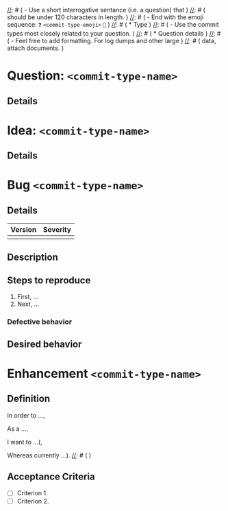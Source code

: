 
[//]: # ( Note: Comment format explained by: http://stackoverflow.com/a/32190021)
[//]: # (                                                                       )
[//]: # ( # Jali https://github.com/latticework/jali GitHub Issue               )
[//]: # (                                                                       )
[//]: # ( This template supports four types of issues: Question, Idea, Bugs,    )
[//]: # ( and Enhancements. Please fill out the appropriate template and remove )
[//]: # ( others.                                                               )
[//]: # (                                                                       )
[//]: # ( ## General Instructions:                                              )
[//]: # (                                                                       )
[//]: # ( ### Workflow                                                          )
[//]: # ( The Jali repository uses ZenHub, https://www.zenhub.com/, for         )
[//]: # ( project management. See CONTRIBUTING.md for the proper workflow for   )
[//]: # ( Jali GitHub issues. A new issue submitted by a non-contributor or     )
[//]: # ( non-core contributor should be entered using the Question or Idea     )
[//]: # ( form.                                                                 )
[//]: # (                                                                       )
[//]: # ( ## Commit types                                                       )
[//]: # ( The issue can be focused by specifying what kind of commit is         )
[//]: # ( envisioned by a change. If more than one type of commit is associated )
[//]: # ( with the issue, consider how you can break it up into multiple        )
[//]: # ( issues.                                                               )
[//]: # (                                                                       )
[//]: # (      - commit-type-name  commit-type-emoji                            )
[//]: # (      - ----------------  -----------------                            )
[//]: # (      - feat                     ✨                                    )
[//]: # (      - fix                      🔧                                    )
[//]: # (      - docs                     📄                                    )
[//]: # (      - style                    💄                                    )
[//]: # (      - refactor                 📐                                    )
[//]: # (      - perf                     🏃                                    )
[//]: # (      - test                     🔬                                    )
[//]: # (      - chore                    🔨                                    )
[//]: # (                                                                       )
[//]: # (                                                                       )
[//]: # ( ## Template forms                                                     )
[//]: # (                                                                       )
[//]: # (                                                                       )
[//]: # ( ### QUESTION ❓ :question:	                                            )
[//]: # (                                                                       )
[//]: # ( Usage questions should be asked at http://stackoverflow.com/.         )
[//]: # ( However, not all questions are appropriate for StackOverflow.         )
[//]: # ( See http://stackoverflow.com/tour for what kinds of questions         )
[//]: # ( are appropriate for StackOverflow. Use the `jali` tag for questions   )
[//]: # ( about Jali. Other questions should be asked in this repo by creating  )
[//]: # ( an issue using the Question form.                                     )
[//]: # (                                                                       )
[//]: # ( Instructions:                                                         )
[//]: # (  * Title                                                              )
[//]: # (    - Use a short interrogative sentance (i.e. a question) that	    )
[//]: # (      should be under 120 characters in length.                        )
[//]: # (    - End with the emoji sequence: `❓` `<commit-type-emoji>` `🎁`      )
[//]: # (  * Type                                                               )
[//]: # (    - Use the commit types most closely related to your question.      )
[//]: # (  * Question details                                                   )
[//]: # (    - Feel free to add formatting. For log dumps and other large       )
[//]: # (      data, attach documents.                                          )
# Question: `<commit-type-name>`

## Details

[//]: # (                                                                       )
[//]: # (                                                                       )
[//]: # ( ### IDEA 💡 :bulb:                                                    )
[//]: # (                                                                       )
[//]: # ( An Idea is a suggested change to the system. If you intend to submit  )
[//]: # ( a GitHub pull request, you should submit an idea first, then          )
[//]: # ( reference the Idea from the PR. )
[//]: # (                                                                       )
[//]: # ( Instructions:                                                         )
[//]: # (  * Title                                                              )
[//]: # (    - Use a short imperative verb phrase. It should be under 120       )
[//]: # (      characters in length. )
[//]: # (    - End with the emoji sequence: `💡` `<commit-type-emoji>` `🎁`      )
[//]: # (  * Type                                                               )
[//]: # (    - Use the commit types most closely related to your question.      )
[//]: # (  * Idea details                                                       )
[//]: # (    - Feel free to add formatting. For log dumps and other large       )
[//]: # (      data, attach documents. If you have created a PR or are a        )
[//]: # (      non-core contributor, keep the **Idea** header but include the   )
[//]: # (      the enhancement form body.                                       )
# Idea: `<commit-type-name>`

## Details

[//]: # (                                                                       )
[//]: # (                                                                       )
[//]: # ( ### BUG 🐞 :beetle:                                                   )
[//]: # (                                                                       )
[//]: # ( The Bug form should only be used by core members; others should use   )
[//]: # ( the Idea form. A Bug is a defect of the intended function of the      )
[//]: # ( product. If you are formally suggesting a change to the behavior of   )
[//]: # ( the product, use the Enhancement form; otherwise, use the Idea form.  )
[//]: # ( Bugs are formal issues. Please fill the form out completely.          )
[//]: # (                                                                       )
[//]: # ( Instructions:                                                         )
[//]: # (  * Title                                                              )
[//]: # (    - Use a short declarative sentence that explaint the defective     )
[//]: # (      behavior. It should be under 120 characters in length.           )
[//]: # (    - End with the emoji sequence: `🐞` `<commit-type-emoji>` `🎁`     )
[//]: # (  * Type                                                               )
[//]: # (    - Use the commit types most closely related to your question. For  )
[//]: # (      bugs the commit type is usually `fix`.                           )
[//]: # (  * Defect version                                                     )
[//]: # (    - Specify the semver version of the project that is exhibiting the )
[//]: # (      incorrect behavior.                                              )
[//]: # (  * Severity                                                           )
[//]: # (    - Use one of:                                                      )
[//]: # (      - 0 Corrupts Data                                                )
[//]: # (      - 1 Crashes Product                                              )
[//]: # (      - 2 Blocks Functionality                                         )
[//]: # (      - 3 Incorrect Behavior                                           )
[//]: # (      - 4 Incorrect Display                                            )
[//]: # (      - 5 Documentation Error                                          )
[//]: # (      - 6 Cosmetic Defect                                              )
[//]: # (  * Bug description                                                    )
[//]: # (    - Feel free to add formatting. For log dumps and other large       )
[//]: # (      data, attach documents.                                          )
[//]: # (  * Steps to reproduce                                                 )
[//]: # (    - Provide a repeatable sequence of steps that reproduce the        )
[//]: # (      defect. At the end describe how the tester can verify that the   )
[//]: # (      bug has been reproduced. If you can't reproduce the bug          )
[//]: # (      reliably, submit an Idea instead using the bug form details.     )
[//]: # (  * Desired behavior                                                   )
[//]: # (    - Explain how you think the product ought to operate.              )
# Bug `<commit-type-name>`

## Details

| Version | Severity | 
|:-|:-|
|  | |

## Description


## Steps to reproduce
1. First, ...
1. Next, ...

### Defective behavior

## Desired behavior

[//]: # (                                                                       )
[//]: # (                                                                       )
[//]: # ( ### ENHANCEMENT ▶️️ :arrow_forward:                                     )
[//]: # (                                                                       )
[//]: # ( The Enhancement form should only be used by core members; others      )
[//]: # ( should use the Idea form. An Enhancement represents a change to the   )
[//]: # ( product. Every change must be formally introduced as an Enhancement   )
[//]: # ( issue before a pull request can be submitted.                         )
[//]: # (                                                                       )
[//]: # ( Instructions:                                                         )
[//]: # (  * Title                                                              )
[//]: # (    - Use a very short imperative verb phrase since the title is       )
[//]: # (      used in the feature branch for the issue.                        )
[//]: # (    - End with the emoji sequence: `▶️️` `<commit-type-emoji>` `🎁`    )
[//]: # (  * Definition                                                         )
[//]: # (    - Use "In order to, As a, I want to" format for new features. For  )
[//]: # (      changes to existing features, include the "Whereas" clause. If   )
[//]: # (      the format is too cumbersome, Start with "In order to" but       )
[//]: # (      include a different subsequent clause that somehow includes a    )
[//]: # (      Jali product role an an action performed.                        )
[//]: # (  * Acceptance criteria                                                )
[//]: # (    - Include a task list of detailed tests that will be performed to  )
[//]: # (      verify that the Enhancement works.                               )
# Enhancement `<commit-type-name>`

## Definition
[//]: # ( Format follows http://blog.crisp.se/2014/09/25/david-evans/as-a-i-want-so-that-considered-harmful)
In order to ...,

As a ...,

I want to ...(,

Whereas currently ...).
[//]: # ( )

## Acceptance Criteria
- [ ] Criterion 1.
- [ ] Criterion 2.

[jali]: https://github.
